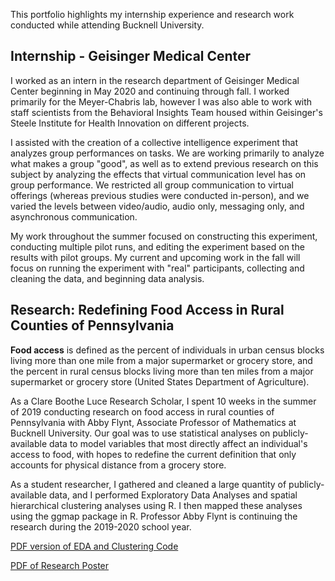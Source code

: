 This portfolio highlights my internship experience and research work conducted while attending Bucknell University.

## Internship - Geisinger Medical Center

I worked as an intern in the research department of Geisinger Medical Center beginning in May 2020 and continuing through fall. I worked primarily for the Meyer-Chabris lab, however I was also able to work with staff scientists from the Behavioral Insights Team housed within Geisinger's Steele Institute for Health Innovation on different projects.

I assisted with the creation of a collective intelligence experiment that analyzes group performances on tasks. We are working primarily to analyze what makes a group "good", as well as to extend previous research on this subject by analyzing the effects that virtual communication level has on group performance. We restricted all group communication to virtual offerings (whereas previous studies were conducted in-person), and we varied the levels between video/audio, audio only, messaging only, and asynchronous communication.

My work throughout the summer focused on constructing this experiment, conducting multiple pilot runs, and editing the experiment based on the results with pilot groups. My current and upcoming work in the fall will focus on running the experiment with "real" participants, collecting and cleaning the data, and beginning data analysis. 



## Research: Redefining Food Access in Rural Counties of Pennsylvania

**Food access** is defined as the percent of individuals in urban census blocks living more than one mile from a major supermarket or grocery store, and the percent in rural census blocks living more than ten miles from a major supermarket or grocery store (United States Department of Agriculture).

As a Clare Boothe Luce Research Scholar, I spent 10 weeks in the summer of 2019 conducting research on food access in rural counties of Pennsylvania with Abby Flynt, Associate Professor of Mathematics at Bucknell University. Our goal was to use statistical analyses on publicly-available data to model variables that most directly affect an individual's access to food, with hopes to redefine the current definition that only accounts for physical distance from a grocery store.

As a student researcher, I gathered and cleaned a large quantity of publicly-available data, and I performed Exploratory Data Analyses and spatial hierarchical clustering analyses using R. I then mapped these analyses using the ggmap package in R. Professor Abby Flynt is continuing the research during the 2019-2020 school year.

[PDF version of EDA and Clustering Code](https://github.com/claudiashrefler/Portfolio/raw/master/FullData.pdf)

[PDF of Research Poster](https://github.com/claudiashrefler/Portfolio/raw/master/ResearchPoster.pdf)
